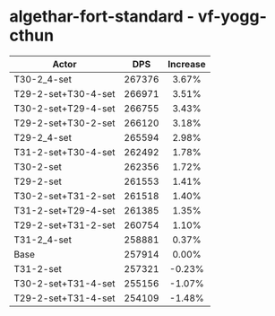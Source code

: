 # algethar-fort-standard - vf-yogg-cthun
| Actor | DPS | Increase |
|---|:---:|:---:|
|T30-2_4-set|267376|3.67%|
|T29-2-set+T30-4-set|266971|3.51%|
|T30-2-set+T29-4-set|266755|3.43%|
|T29-2-set+T30-2-set|266120|3.18%|
|T29-2_4-set|265594|2.98%|
|T31-2-set+T30-4-set|262492|1.78%|
|T30-2-set|262356|1.72%|
|T29-2-set|261553|1.41%|
|T30-2-set+T31-2-set|261518|1.40%|
|T31-2-set+T29-4-set|261385|1.35%|
|T29-2-set+T31-2-set|260754|1.10%|
|T31-2_4-set|258881|0.37%|
|Base|257914|0.00%|
|T31-2-set|257321|-0.23%|
|T30-2-set+T31-4-set|255156|-1.07%|
|T29-2-set+T31-4-set|254109|-1.48%|
